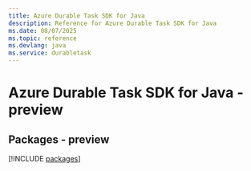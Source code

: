 ```yaml
---
title: Azure Durable Task SDK for Java
description: Reference for Azure Durable Task SDK for Java
ms.date: 08/07/2025
ms.topic: reference
ms.devlang: java
ms.service: durabletask
---
```

# Azure Durable Task SDK for Java - preview
## Packages - preview
[!INCLUDE [packages](durable-task-index.md)]